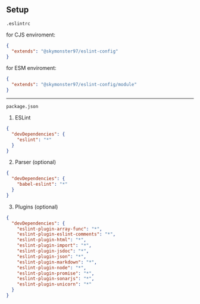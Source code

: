 ## Setup

`.eslintrc`

for CJS enviroment:

```json
{
  "extends": "@skymonster97/eslint-config"
}
```

for ESM enviroment:

```json
{
  "extends": "@skymonster97/eslint-config/module"
}
```

---

`package.json`
<!-- markdownlint-disable MD029 -->
1. ESLint
<!-- markdownlint-enable MD029 -->
```json
{
  "devDependencies": {
    "eslint": "*"
  }
}
```
<!-- markdownlint-disable MD029 -->
2. Parser (optional)
<!-- markdownlint-enable MD029 -->
```json
{
  "devDependencies": {
    "babel-eslint": "*"
  }
}
```
<!-- markdownlint-disable MD029 -->
3. Plugins (optional)
<!-- markdownlint-enable MD029 -->
```json
{
  "devDependencies": {
    "eslint-plugin-array-func": "*",
    "eslint-plugin-eslint-comments": "*",
    "eslint-plugin-html": "*",
    "eslint-plugin-import": "*",
    "eslint-plugin-jsdoc": "*",
    "eslint-plugin-json": "*",
    "eslint-plugin-markdown": "*",
    "eslint-plugin-node": "*",
    "eslint-plugin-promise": "*",
    "eslint-plugin-sonarjs": "*",
    "eslint-plugin-unicorn": "*"
  }
}
```
